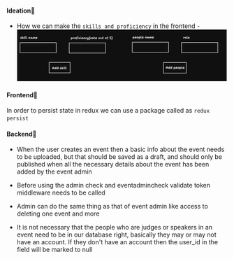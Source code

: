 #### Ideation🧠
- How we can make the `skills and proficiency` in the frontend -
![Skills and proficiency handling in the frontend](./images/image.png)

#### Frontend🥚

In order to persist state in redux we can use a package called as `redux persist`

#### Backend🐣 

- When the user creates an event then a basic info about the event needs to be uploaded, but that should be saved as a draft, and should only be published when all the necessary details about the event has been added by the event admin

- Before using the admin check and eventadmincheck validate token middleware needs to be called

- Admin can do the same thing as that of event admin like access to deleting one event and more

- It is not necessary that the people who are judges or speakers in an event need to be in our database right, basically they may or may not have an account. If they don't have an account then the user_id in the field will be marked to null 